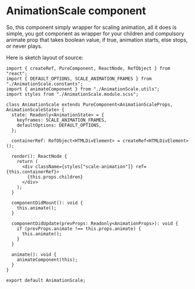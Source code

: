 # AnimationScale component

So, this component simply wrapper for scaling animation, all it does is simple, you got component as wrapper for your children and compulsory animate prop that takes boolean value, if true, animation starts, else stops, or never plays.

Here is sketch layout of source:

```tsx
import { createRef, PureComponent, ReactNode, RefObject } from "react";
import { DEFAULT_OPTIONS, SCALE_ANIMATION_FRAMES } from "./AnimationScale.constants";
import { animateComponent } from "./AnimationScale.utils";
import styles from "./AnimationScale.module.scss";

class AnimationScale extends PureComponent<AnimationScaleProps, AnimationScaleState> {
  state: Readonly<AnimationState> = {
    keyframes: SCALE_ANIMATION_FRAMES,
    defaultOptions: DEFAULT_OPTIONS,
  };

  containerRef: RefObject<HTMLDivElement> = createRef<HTMLDivElement>();

  render(): ReactNode {
    return (
      <div className={styles["scale-animation"]} ref={this.containerRef}>
        {this.props.children}
      </div>
    );
  }

  componentDidMount(): void {
    this.animate();
  }

  componentDidUpdate(prevProps: Readonly<AnimationProps>): void {
    if (prevProps.animate !== this.props.animate) {
      this.animate();
    }
  }

  animate(): void {
    animateComponent(this);
  }
}

export default AnimationScale;
```
